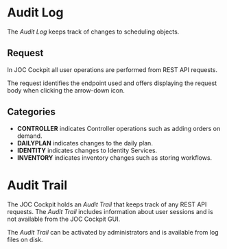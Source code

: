 # Audit Log

The *Audit Log* keeps track of changes to scheduling objects.

## Request

In JOC Cockpit all user operations are performed from REST API requests.

The request identifies the endpoint used and offers displaying the request body when clicking the arrow-down icon.

## Categories

- **CONTROLLER** indicates Controller operations such as adding orders on demand.
- **DAILYPLAN** indicates changes to the daily plan.
- **IDENTITY** indicates changes to Identity Services.
- **INVENTORY** indicates inventory changes such as storing workflows.

# Audit Trail

The JOC Cockpit holds an *Audit Trail* that keeps track of any REST API requests. The *Audit Trail* includes information about user sessions and is not available from the JOC Cockpit GUI.

The *Audit Trail* can be activated by administrators and is available from log files on disk.
